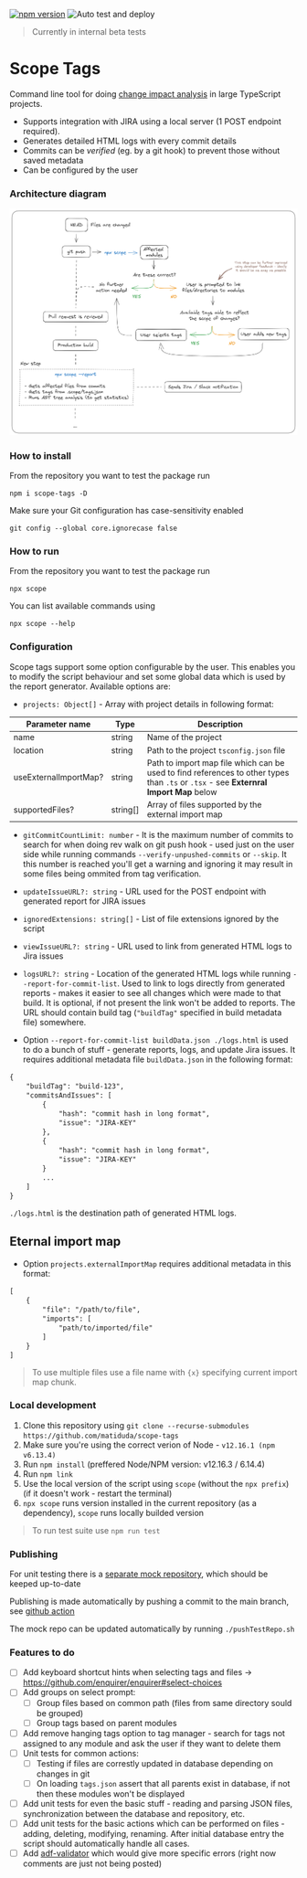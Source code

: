 [![npm version](https://badge.fury.io/js/scope-tags.svg)](https://www.npmjs.com/package/scope-tags)
![Auto test and deploy](https://github.com/matiduda/scope-tags/actions/workflows/test-and-deploy-to-npm.yml/badge.svg)

> Currently in internal beta tests

# Scope Tags

Command line tool for doing [change impact analysis](https://en.wikipedia.org/wiki/Change_impact_analysis) in large TypeScript projects.
- Supports integration with JIRA using a local server (1 POST endpoint required).
- Generates detailed HTML logs with every commit details
- Commits can be *verified* (eg. by a git hook) to prevent those without saved metadata
- Can be configured by the user

### Architecture diagram

![Alt text](img/architecture.png)

### How to install

From the repository you want to test the package run

```
npm i scope-tags -D
```

Make sure your Git configuration has case-sensitivity enabled
```
git config --global core.ignorecase false
```

### How to run

From the repository you want to test the package run

```
npx scope
```
You can list available commands using
```
npx scope --help
```

### Configuration

Scope tags support some option configurable by the user. This enables you to modify the script behaviour and set some global data which is used by the report generator. Available options are:

- `projects: Object[]` - Array with project details in following format:

| Parameter name        | Type     | Description                                                                                                                            |
|-----------------------|----------|--------------------------------------------------------------------------------------------------                                      |
| name                  | string   | Name of the project                                                                                                                    |
| location              | string   | Path to the project `tsconfig.json` file                                                                                               |
| useExternalImportMap? | string   | Path to import map file which can be used to find references to other types than `.ts` or `.tsx` - see **Externral Import Map** below  |
| supportedFiles?       | string[] | Array of files supported by the external import map                                                                                    |

- `gitCommitCountLimit: number` - It is the maximum number of commits to search for when doing rev walk on git push hook - used just on the user side while running commands `--verify-unpushed-commits` or `--skip`. It this number is reached you'll get a warning and ignoring it may result in some files being ommited from tag verification.
- `updateIssueURL?: string` - URL used for the POST endpoint with generated report for JIRA issues
- `ignoredExtensions: string[]` - List of file extensions ignored by the script
- `viewIssueURL?: string` - URL used to link from generated HTML logs to Jira issues
- `logsURL?: string` - Location of the generated HTML logs while running  `--report-for-commit-list`. Used to link to logs directly from generated reports - makes it easier to see all changes which were made to that build. It is optional, if not present the link won't be added to reports. The URL should contain build tag (`"buildTag"` specified in build metadata file) somewhere.

- Option `--report-for-commit-list buildData.json ./logs.html` is used to do a bunch of stuff - generate reports, logs, and update Jira issues.
It requires additional metadata file `buildData.json` in the following format:

```
{
    "buildTag": "build-123",
    "commitsAndIssues": [
        {
            "hash": "commit hash in long format",
            "issue": "JIRA-KEY"
        },
        {
            "hash": "commit hash in long format",
            "issue": "JIRA-KEY"
        }
        ...
    ]
}
```

`./logs.html` is the destination path of generated HTML logs.

## Eternal import map

- Option `projects.externalImportMap` requires additional metadata in this format:

```
[
    {
        "file": "/path/to/file",
        "imports": [
            "path/to/imported/file"
        ]
    }
]
```

> To use multiple files use a file name with `{x}` specifying current import map chunk.

### Local development

1. Clone this repository using `git clone --recurse-submodules https://github.com/matiduda/scope-tags`
2. Make sure you're using the correct verion of Node - `v12.16.1 (npm v6.13.4)`
3. Run `npm install` (preffered Node/NPM version: v12.16.3 / 6.14.4)
4. Run `npm link`
5. Use the local version of the script using `scope` (without the `npx prefix`) (if it doesn't work - restart the terminal)
6. `npx scope` runs version installed in the current repository (as a dependency), `scope` runs locally builded version

> To run test suite use `npm run test`

### Publishing

For unit testing there is a [separate mock repository](https://github.com/matiduda/scope-tags-mock-repo-for-testing-only), which should be keeped up-to-date

Publishing is made automatically by pushing a commit to the main branch, see [github action](https://github.com/matiduda/scope-tags/actions/workflows/test-and-deploy-to-npm.yml)

The mock repo can be updated automatically by running `./pushTestRepo.sh`

### Features to do

- [ ] Add keyboard shortcut hints when selecting tags and files -> https://github.com/enquirer/enquirer#select-choices
- [ ] Add groups on select prompt:
    - [ ] Group files based on common path (files from same directory sould be grouped)
    - [ ] Group tags based on parent modules
- [ ] Add remove hanging tags option to tag manager - search for tags not assigned to any module and ask the user if they want to delete them
- [ ] Unit tests for common actions:
    - [ ] Testing if files are correstly updated in database depending on changes in git
    - [ ] On loading `tags.json` assert that all parents exist in database, if not then these modules won't be displayed
- [ ] Add unit tests for even the basic stuff - reading and parsing JSON files, synchronization between the database and repository, etc.
- [ ] Add unit tests for the basic actions which can be performed on files - adding, deleting, modifying, renaming. After initial database entry the script should automatically handle all cases.
- [ ] Add [adf-validator](https://github.com/torifat/adf-validator/tree/master) which would give more specific errors (right now comments are just not being posted)